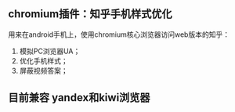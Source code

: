 ## chromium插件：知乎手机样式优化

用来在android手机上，使用chromium核心浏览器访问web版本的知乎：
1. 模拟PC浏览器UA；
2. 优化手机样式；
3. 屏蔽视频答案；

## 目前兼容 yandex和kiwi浏览器
